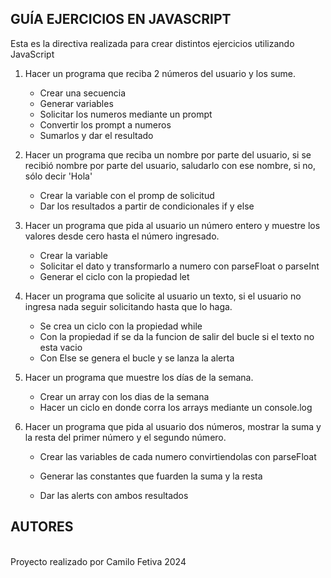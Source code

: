 ## GUÍA EJERCICIOS EN JAVASCRIPT


Esta es la directiva realizada para crear distintos ejercicios utilizando JavaScript


1. Hacer un programa que reciba 2 números del usuario y los sume.

    * Crear una secuencia
    * Generar variables
    * Solicitar los numeros mediante un prompt
    * Convertir los prompt a numeros
    * Sumarlos y dar el resultado

2. Hacer un programa que reciba un nombre por parte del usuario, si se recibió nombre por parte del usuario, saludarlo con ese nombre, si no, sólo decir 'Hola'

    * Crear la variable con el promp de solicitud
    * Dar los resultados a partir de condicionales if y else

3. Hacer un programa que pida al usuario un número entero y muestre los valores desde cero hasta el número ingresado.

    * Crear la variable
    * Solicitar el dato y transformarlo a numero con parseFloat o parseInt
    * Generar el ciclo con la propiedad let


4. Hacer un programa que solicite al usuario un texto, si el usuario no ingresa nada seguir solicitando hasta que lo haga.

    * Se crea un ciclo con la propiedad while
    * Con la propiedad if se da la funcion de salir del bucle si el texto no esta vacio
    * Con Else se genera el bucle y se lanza la alerta

5. Hacer un programa que muestre los días de la semana.

    * Crear un array con los dias de la semana
    * Hacer un ciclo en donde corra los arrays mediante un console.log

6. Hacer un programa que pida al usuario dos números, mostrar la suma y la resta del primer número y el segundo número.

    * Crear las variables de cada numero convirtiendolas con parseFloat

    * Generar las constantes que fuarden la suma y la resta
    * Dar las alerts con ambos resultados

## AUTORES
<br> Proyecto realizado por Camilo Fetiva 2024 </br>


